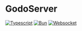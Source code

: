 # GodoServer

[![Typescript](https://img.shields.io/badge/TypeScript-007ACC?style=for-the-badge)](https://www.typescriptlang.org/)
[![Bun](https://img.shields.io/badge/BunJS-010409?style=for-the-badge)](https://bun.sh/)
[![Websocket](https://img.shields.io/badge/uWebsocket-2969d5?style=for-the-badge)](https://github.com/uNetworking/uWebSockets)
